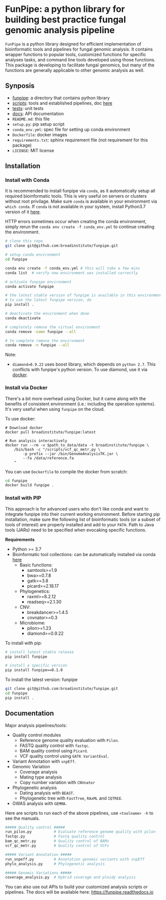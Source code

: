 # FunPipe: a python library for building best practice fungal genomic analysis pipeline

`FunPipe` is a python library designed for efficient implementation of bioinformatic tools and pipelines for fungal genomic analysis. It contains wrapper functions to popular tools, customized functions for specific analyses tasks, and command line tools developed using those functions. This package is developing to facilitate fungal genomics, but many of the functions are generally applicable to other genomic analysis as well.

## Synposis
* [funpipe](./funpipe): a directory that contains python library
* [scripts](./scripts): tools and established pipelines, doc [here](#DOC)
* [tests](./tests): unit tests
* [docs](./docs): API documentation
* `README.md`: this file
* `setup.py`: pip setup script
* `conda_env.yml`: spec file for setting up conda environment
* `Dockerfile`: docker images
* `requirements.txt`: sphinx requirement file (not requirement for this package)
* `LICENSE`: MIT license

## Installation
### **<a name='CONDA'>Install with Conda</a>**
It is recommended to install funpipe via `conda`, as it automatically setup all required bioinformatic tools. This is very useful on servers or
clusters without root privilage. Make sure `conda` is available in your environment via `which conda`. If `conda` is not available in your system, install Python3.7 version of it [here](https://conda.io/miniconda.html).

HTTP errors sometimes occur when creating the conda environment, simply rerun the `conda env create -f conda_env.yml` to continue creating the environment.

```sh
# clone this repo
git clone git@github.com:broadinstitute/funpipe.git

# setup conda environment
cd funpipe

conda env create -f conda_env.yml # this will take a few mins
conda list  # verify new environment was installed correctly

# activate funpipe environment
conda activate funpipe

# the latest stable version of funpipe is available in this environment
# to use the latest funpipe version, do
pip install .

# deactivate the environment when done
conda deactivate

# completely remove the virtual environment
conda remove -name funpipe --all

# to complete remove the environment
conda remove -n funpipe --all
```

Note:
* `diamond=0.9.22` uses boost library, which depends on `python 2.7`. This conflicts with funpipe's python version. To use diamond, use it via [docker](#DOCKER).

### **<a name='DOCKER'>Install via Docker</a>**
There's a bit more overhead using Docker, but it came along with the benefits of consistent  environment (i.e.: including the operation systems). It's very useful when using `funpipe` on the cloud.

To use docker:
```
# Download docker
docker pull broadinstitute/funpipe:latest

# Run analysis interactively
docker run --rm -v $path_to_data/data -t broadinstitute/funpipe \
    /bin/bash -c "/scripts/vcf_qc_metr.py \
        -p prefix --jar /bin/GenomeAnalysisTK.jar \
        --fa /data/reference.fa
    "
```

You can use `Dockerfile` to compile the docker from scratch:
```sh
cd funpipe
docker build funpipe .
```

### **Install with PIP**
This approach is for advanced users who don't like conda and want to integrate funpipe into their current working environment. Before starting pip installation, make sure the following list of bioinformatic tools (or a subset of tools of interest) are properly installed and add to your `PATH`. Path to Java tools (JARs) need to be specified when evocaking specific functions.

**Requirements**
* Python >= 3.7
* Bioinformatic tool collections: can be automatically installed via conda [here](#CONDA)
    * Basic functions:
        - samtools>=1.9
        - bwa>=0.7.8
        - gatk>=3.8
        - picard>=2.18.17
    * Phylogenetics:
        - raxml>=8.2.12
        - readseq>=2.1.30
    * CNV:
        - breakdancer>=1.4.5
        - cnvnator>=0.3
    * Microbiome:
        - pilon>=1.23
        - diamond>=0.9.22

To install with pip:
```sh
# install latest stable release
pip install funpipe

# install a specific version
pip install funpipe==0.1.0
```

To install the latest version: funpipe
```sh
git clone git@github.com:broadinstitute/funpipe.git
cd funpipe
pip install .
```

## <a name='DOC'>Documentation</a>
Major analysis pipelines/tools:
- Quality control modules
    - Reference genome quality evaluation with `Pilon`.
    - FASTQ quality control with `fastqc`.
    - BAM quality control using `Picard`.
    - VCF quality control using `GATK VariantEval`.
- Variant Annotation with `snpEff`.
- Genomic Variation
    - Coverage analysis
    - Mating type analysis
    - Copy number variation with `CNVnator`
- Phylogenetic analysis
  - Dating analysis with `BEAST`.
  - Phylogenetic tree with `FastTree`, `RAxML` and `IQTREE`.
- GWAS analysis with `GEMMA`.

Here are scripts to run each of the above pipelines, use `<toolname> -h` to see the manuals.
```sh
##### Quality control #####
run_pilon.py          # Evaluate reference genome quality with pilon
fastqc.py             # Fastq quality control
bam_qc_metr.py        # Quality control of BAMs
vcf_qc_metr.py        # Quality control of VCFs

##### Variant Annotation #####
run_snpeff.py         # Annotation genomic variants with snpEff
phylo_analysis.py     # Phylogenetic analysis

##### Genomic Variations #####
coverage_analysis.py  # Hybrid coverage and ploidy analysis

```
You can also use out APIs to build your customized analysis scripts or pipelines. The docs will be available here: https://funpipe.readthedocs.io
